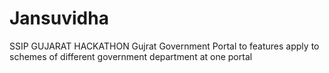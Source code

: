 # Jansuvidha
SSIP GUJARAT HACKATHON
Gujrat Government Portal to features apply to schemes of different government department at one portal 
